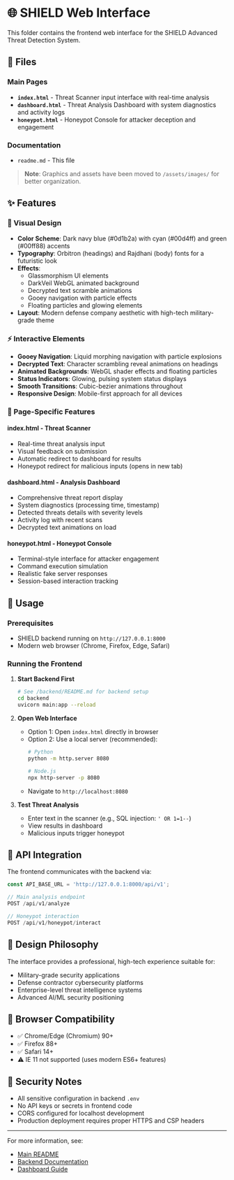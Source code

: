 # 🌐 SHIELD Web Interface

This folder contains the frontend web interface for the SHIELD Advanced Threat Detection System.

## 📄 Files

### Main Pages
- **`index.html`** - Threat Scanner input interface with real-time analysis
- **`dashboard.html`** - Threat Analysis Dashboard with system diagnostics and activity logs
- **`honeypot.html`** - Honeypot Console for attacker deception and engagement

### Documentation
- `readme.md` - This file

> **Note**: Graphics and assets have been moved to `/assets/images/` for better organization.

## ✨ Features

### 🎨 Visual Design
- **Color Scheme**: Dark navy blue (#0d1b2a) with cyan (#00d4ff) and green (#00ff88) accents
- **Typography**: Orbitron (headings) and Rajdhani (body) fonts for a futuristic look
- **Effects**: 
  - Glassmorphism UI elements
  - DarkVeil WebGL animated background
  - Decrypted text scramble animations
  - Gooey navigation with particle effects
  - Floating particles and glowing elements
- **Layout**: Modern defense company aesthetic with high-tech military-grade theme

### ⚡ Interactive Elements
- **Gooey Navigation**: Liquid morphing navigation with particle explosions
- **Decrypted Text**: Character scrambling reveal animations on headings
- **Animated Backgrounds**: WebGL shader effects and floating particles
- **Status Indicators**: Glowing, pulsing system status displays
- **Smooth Transitions**: Cubic-bezier animations throughout
- **Responsive Design**: Mobile-first approach for all devices

### 🚀 Page-Specific Features

#### index.html - Threat Scanner
- Real-time threat analysis input
- Visual feedback on submission
- Automatic redirect to dashboard for results
- Honeypot redirect for malicious inputs (opens in new tab)

#### dashboard.html - Analysis Dashboard
- Comprehensive threat report display
- System diagnostics (processing time, timestamp)
- Detected threats details with severity levels
- Activity log with recent scans
- Decrypted text animations on load

#### honeypot.html - Honeypot Console
- Terminal-style interface for attacker engagement
- Command execution simulation
- Realistic fake server responses
- Session-based interaction tracking

## 🔧 Usage

### Prerequisites
- SHIELD backend running on `http://127.0.0.1:8000`
- Modern web browser (Chrome, Firefox, Edge, Safari)

### Running the Frontend

1. **Start Backend First**
   ```bash
   # See /backend/README.md for backend setup
   cd backend
   uvicorn main:app --reload
   ```

2. **Open Web Interface**
   - Option 1: Open `index.html` directly in browser
   - Option 2: Use a local server (recommended):
     ```bash
     # Python
     python -m http.server 8080
     
     # Node.js
     npx http-server -p 8080
     ```
   - Navigate to `http://localhost:8080`

3. **Test Threat Analysis**
   - Enter text in the scanner (e.g., SQL injection: `' OR 1=1--`)
   - View results in dashboard
   - Malicious inputs trigger honeypot

## 🎯 API Integration

The frontend communicates with the backend via:

```javascript
const API_BASE_URL = 'http://127.0.0.1:8000/api/v1';

// Main analysis endpoint
POST /api/v1/analyze

// Honeypot interaction
POST /api/v1/honeypot/interact
```

## 🎨 Design Philosophy

The interface provides a professional, high-tech experience suitable for:
- Military-grade security applications
- Defense contractor cybersecurity platforms  
- Enterprise-level threat intelligence systems
- Advanced AI/ML security positioning

## 📱 Browser Compatibility

- ✅ Chrome/Edge (Chromium) 90+
- ✅ Firefox 88+
- ✅ Safari 14+
- ⚠️ IE 11 not supported (uses modern ES6+ features)

## 🔐 Security Notes

- All sensitive configuration in backend `.env`
- No API keys or secrets in frontend code
- CORS configured for localhost development
- Production deployment requires proper HTTPS and CSP headers

---

For more information, see:
- [Main README](../README.md)
- [Backend Documentation](../backend/README.md)
- [Dashboard Guide](../docs/DASHBOARD_README.md)


